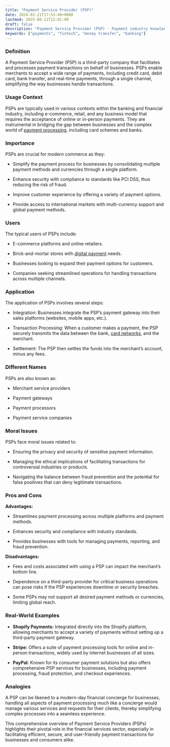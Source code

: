 ```yaml
---
title: "Payment Service Provider (PSP)"
date: 2024-02-21T17:53:48+0000
lastmod: 2025-08-11T12:01:00
draft: false
description: "Payment Service Provider (PSP) - Payment industry knowledge and insights"
keywords: ["payments", "fintech", "money transfer", "banking"]
---
```


### Definition

A Payment Service Provider (PSP) is a third-party company that facilitates and processes payment transactions on behalf of businesses. PSPs enable merchants to accept a wide range of payments, including credit card, debit card, bank transfer, and real-time payments, through a single channel, simplifying the way businesses handle transactions.

### Usage Context

PSPs are typically used in various contexts within the banking and financial industry, including e-commerce, retail, and any business model that requires the acceptance of online or in-person payments. They are instrumental in bridging the gap between businesses and the complex world of [payment processing](https://faisalkhanllc.xyz/resources/payments-wiki/p/payment-processor/), including card schemes and banks.

### Importance

PSPs are crucial for modern commerce as they:

- Simplify the payment process for businesses by consolidating multiple payment methods and currencies through a single platform.

- Enhance security with compliance to standards like PCI DSS, thus reducing the risk of fraud.

- Improve customer experience by offering a variety of payment options.

- Provide access to international markets with multi-currency support and global payment methods.

### Users

The typical users of PSPs include:

- E-commerce platforms and online retailers.

- Brick-and-mortar stores with [digital payment](https://faisalkhanllc.xyz/resources/payments-wiki/d/digital-payment-tokens/) needs.

- Businesses looking to expand their payment options for customers.

- Companies seeking streamlined operations for handling transactions across multiple channels.

### Application

The application of PSPs involves several steps:

- Integration: Businesses integrate the PSP’s payment gateway into their sales platforms (websites, mobile apps, etc.).

- Transaction Processing: When a customer makes a payment, the PSP securely transmits the data between the bank, [card networks](https://faisalkhanllc.xyz/resources/payments-wiki/c/card-networks/), and the merchant.

- Settlement: The PSP then settles the funds into the merchant’s account, minus any fees.

### Different Names

PSPs are also known as:

- Merchant service providers

- Payment gateways

- Payment processors

- Payment service companies

### Moral Issues

PSPs face moral issues related to:

- Ensuring the privacy and security of sensitive payment information.

- Managing the ethical implications of facilitating transactions for controversial industries or products.

- Navigating the balance between fraud prevention and the potential for false positives that can deny legitimate transactions.

### Pros and Cons

**Advantages:**

- Streamlines payment processing across multiple platforms and payment methods.

- Enhances security and compliance with industry standards.

- Provides businesses with tools for managing payments, reporting, and fraud prevention.

**Disadvantages:**

- Fees and costs associated with using a PSP can impact the merchant’s bottom line.

- Dependence on a third-party provider for critical business operations can pose risks if the PSP experiences downtime or security breaches.

- Some PSPs may not support all desired payment methods or currencies, limiting global reach.

### Real-World Examples

- **Shopify Payments:** Integrated directly into the Shopify platform, allowing merchants to accept a variety of payments without setting up a third-party payment gateway.

- **Stripe:** Offers a suite of payment processing tools for online and in-person transactions, widely used by internet businesses of all sizes.

- **PayPal:** Known for its consumer payment solutions but also offers comprehensive PSP services for businesses, including payment processing, fraud protection, and checkout experiences.

### Analogies

A PSP can be likened to a modern-day financial concierge for businesses, handling all aspects of payment processing much like a concierge would manage various services and requests for their clients, thereby simplifying complex processes into a seamless experience.

This comprehensive overview of Payment Service Providers (PSPs) highlights their pivotal role in the financial services sector, especially in facilitating efficient, secure, and user-friendly payment transactions for businesses and consumers alike.
